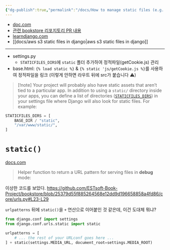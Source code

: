```yaml
---
{"dg-publish":true,"permalink":"/docs/How to manage static files (e.g. images, js, css) {django}/","title":"How to manage static files (e.g. images, js, css) {django}"}
---
```




- [doc.com](https://docs.djangoproject.com/en/4.2/howto/static-files/)
- [관련 bookstore 리포지토리 PR 내용](https://github.com/ESTsoft-Book-Project/bookstore/pull/50)
- [learndjango.com](https://learndjango.com/tutorials/django-static-files-and-templates)
- [[docs/aws s3 static files in django\|aws s3 static files in django]]
---
- settings.py
    - `STATICFILES_DIRS`에 `static` 폴더 추가하여 정적파일(getCookie.js) 관리
- base.html: `{% load static %}` & `{% static 'js/getCookie.js %}`를 사용하여 정적파일을 링크 (이렇게 안하면 라우트 뒤에 src가 붙습니다 ⚠️)

> [!note] Your project will probably also have static assets that aren’t tied to a particular app. In addition to using a `static/` directory inside your apps, you can define a list of directories ([`STATICFILES_DIRS`](https://docs.djangoproject.com/en/4.2/ref/settings/#std-setting-STATICFILES_DIRS)) in your settings file where Django will also look for static files. For example:

```python
STATICFILES_DIRS = [
    BASE_DIR / "static",
    "/var/www/static/",
]
```

# `static()`

[docs.com](https://docs.djangoproject.com/en/3.2/ref/urls/#static)

> Helper function to return a URL pattern for serving files in **debug** mode:

이상한 코드를 보았다. <https://github.com/ESTsoft-Book-Project/bookstore/blob/25379d55f885264568e12dd9d196658858a4fd86/core/urls.py#L23-L29>

`urlpatterns` 뒤에 `static()`을 `+` 연산으로 이어붙인 것 같은데, 이건 도대체 뭐냐?

```python
from django.conf import settings
from django.conf.urls.static import static

urlpatterns = [
    # ... the rest of your URLconf goes here ...
] + static(settings.MEDIA_URL, document_root=settings.MEDIA_ROOT)
```

